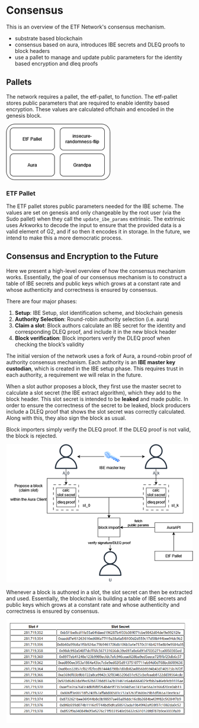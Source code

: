 # Consensus

This is an overview of the ETF Network's consensus mechanism.

- substrate based blockchain
- consensus based on aura, introduces IBE secrets and DLEQ proofs to block headers
- use a pallet to manage and update public parameters for the identity based encryption and dleq proofs

## Pallets

The network requires a pallet, the etf-pallet, to function. The etf-pallet stores public parameters that are required to enable identity based encryption. These values are calculated offchain and encoded in the genesis block.

![pallets overview](../../static/assets/pallets_overview_architecture.png)

### ETF Pallet

The ETF pallet stores public parameters needed for the IBE scheme. The values are set on genesis and only changeable by the root user (via the Sudo pallet) when they call the `update_ibe_params` extrinsic. The extrinsic uses Arkworks to decode the input to ensure that the provided data is a valid element of G2, and if so then it encodes it in storage. In the future, we intend to make this a more democratic process.

## Consensus and Encryption to the Future

Here we present a high-level overview of how the consensus mechanism works. Essentially, the goal of our consensus mechanism is to construct a table of IBE secrets and public keys which grows at a constant rate and whose authenticity and correctness is ensured by consensus.

There are four major phases:

1. **Setup**: IBE Setup, slot identification scheme, and blockchain genesis 
2. **Authority Selection**: Round-robin authority selection (i.e. aura)
3. **Claim a slot**: Block authors calculate an IBE secret for the identity and corresponding DLEQ proof, and include it in the new block header
4. **Block verification**: Block importers verify the DLEQ proof when checking the block’s validity


The initial version of the network uses a fork of Aura, a round-robin proof of authority consensus mechanism. Each authority is an **IBE master key custodian**, which is created in the IBE setup phase. This requires trust in each authority, a requirement we will relax in the future. 

When a slot author proposes a block, they first use the master secret to calculate a slot secret (the IBE extract algorithm), which they add to the block header. This slot secret is intended to be **leaked** and made public. In order to ensure the correctness of the secret to be leaked, block producers include a DLEQ proof that shows the slot secret was correctly calculated. Along with this, they also sign the block as usual. 

Block importers simply verify the DLEQ proof. If the DLEQ proof is not valid, the block is rejected. 

![high-level](../../static/assets/high_level_flow_of_data.drawio.png)

Whenever a block is authored in a slot, the slot secret can then be extracted and used. Essentially, the blockchain is building a table of IBE secrets and public keys which grows at a constant rate and whose authenticity and correctness is ensured by consensus.

![etf-monitor](../../static/assets/etf_monitor.png)

<!-- ### Slot Identity

In our proof-of-authority based network, there is a known set of authorities, say \\(A = {A_1, …, A_n}\\), from which block authors are  sequentially selected (round-robin). That is, for a slot \\(sl_k\\), the authority to author a block in the slot is given by \\(A_{sl_k} = A[sl_k \mod |A|] \\). A slot’s identity is given by \\(ID_{sl_k} = sl_k\\). We simply use the slot number as the slot identity. For example, a slot id could look like `0x231922012`, where `231,922,012` is the slot number. We preserve the authoritiy's standard block seal within the block header in order to keep slot identities simple.

To get a public key from the slot id, we use a hash-to-G1 function, which gives us public keys in G1 (the elliptic curve group we’re working with). That is, each slot implicitly has an identity, and by evaluating the id under the hash-to-G1 function, a public key in G1. 

### Claiming a Slot

When a block author claims a slot, they perform the extract algorithm of the IBE scheme, where they use their slot public key along with the master secret to calculate the slot secret (e.g. d = sQ where s is the master secret and  is the public key). In order to do this, we introduce new functionality to the existing AuraAPI which allows slot authors to fetch the IBE public parameters, which are stored in the etf pallet, as well as read the master secret from local storage. 

After calculating the slot secret, the slot author is tasked with preparing a DLEQ proof that the slot secret was calculated from the master secret. We accomplish this by implementing a trait which enables DLEQ proof and verification, using Arkworks. It allows the prover to demonstrate that, given some xG and xH, that both were calculated from x without revealing the value.  In our scheme, one of the values is the slot secret, `d = sQ`, and the other is the master secret multiplied by the public param stored in the etf pallet. The DLEQ proof is then encoded within the block header when it is proposed by the author. That is, each block header contains a PreDigest which contains the slot id, the slot secret, and the DLEQ proof like so:

``` rust
PreDigest: {
    slot: 'u64',
    secret: '[u8;48]',
    proof: '([u8;224])'
}
```

### Importing and Verifying Blocks

When a block importer receives a new block, they first check that the slot is correct. If correct, then they recover the DLEQ proof from the block header and verify it along with the block seal (which is still a normal Schnorr signature). If the DLEQ proof is valid, then we know the slot secret is valid as well. If the proof is invalid, then the secret is incorrect and the block is rejected.

### Consensus Error Types

Block producers and importers are given two new consensus error types [here](https://github.com/ideal-lab5/substrate/blob/502032949307b1c19cba606dbef1d2f108f71a56/primitives/consensus/common/src/error.rs#L53). For **block producers**, the `InvalidIBESecret` is called when the aura client cannot fetch a master IBE secret from local storage. For **block importers**, `InvalidDLEQProof` is triggered when a DLEQ proof cannot be verified. This is very similar in functionality to the `BadSignature` error type. -->
